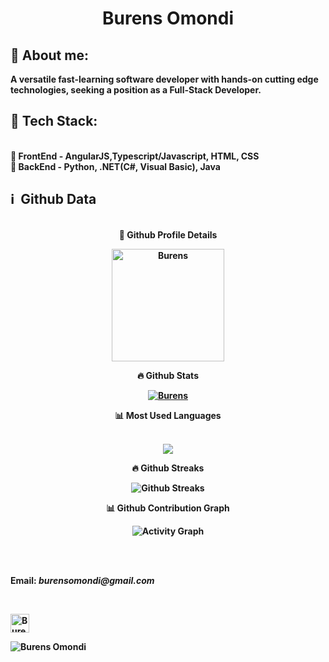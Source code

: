 <h1 align="center"><b> Burens Omondi<b></h1>

## 🧑 About me:

A versatile fast-learning software developer with hands-on cutting edge technologies, seeking a position as a Full-Stack Developer. 


<h2>🥇 Tech Stack:</h2>
<br>🔸 FrontEnd - AngularJS,Typescript/Javascript, HTML, CSS
<br>🔸 BackEnd - Python, .NET(C#, Visual Basic), Java

<p>


<h2>ℹ️ &nbsp;Github Data</h2>

<br />

  <summary align="center"><b>🔎 Github Profile Details</b></summary>
<p align="center"><img height="180em" src="https://github-profile-summary-cards.vercel.app/api/cards/profile-details?username=Burence1&theme=github_dark" alt="Burens" align = "center"/></p>

 <summary align="center"><b>🔥 Github Stats</b></summary>
<p align="center"><a href="https://github.com/Burence1/github-readme-stats">
  <img align="center" src="https://github-readme-stats.vercel.app/api?username=Burence1&show_icons=true&theme=github_dark" alt="Burens" />
</a></p>

<summary align="center"><b>📊 Most Used Languages</b></summary><br>
<p align="center"><a href="https://github.com/Burence1/github-readme-stats">
  <!-- Change the `github-readme-stats.anuraghazra1.vercel.app` to `github-readme-stats.vercel.app`  -->
  <img align="center" src="https://github-readme-stats.vercel.app/api/top-langs/?username=Burence1&theme=github_dark" />
</a></p>

 <summary align="center"><b>🔥 Github Streaks</b></summary>
<p align="center"><img src="https://github-readme-streak-stats.herokuapp.com/?user=Burence1&theme=black-ice&hide_border=true&stroke=0000&background=0D1117&ring=e05397&fire=e05397&currStreakLabel=e05397" alt="Github Streaks" /></p>

<summary align="center"><b>📊 Github Contribution Graph</b></summary>
<p align="center"<a href="#"><img alt="Activity Graph" src="https://activity-graph.herokuapp.com/graph?username=Burence1&bg_color=0D1117&color=e05397&line=e05397&point=FFFFFF&hide_border=true&" /></a></p>

<br />
<br />


Email: **_burensomondi@gmail.com_**

<br />

<a href="https://www.linkedin.com/in/burens-omondi-966106206/" target="blank"><img align="center" src="https://cdn.jsdelivr.net/npm/simple-icons@3.0.1/icons/linkedin.svg" alt="Burens Omondi" height="30" width="30" /></a>



<p align="left"> <img src="https://komarev.com/ghpvc/?username=Burence1" alt="Burens Omondi" /> </p>
